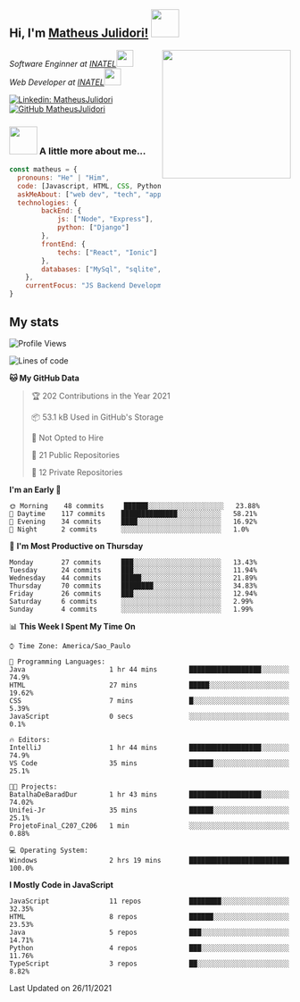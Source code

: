 <h2> Hi, I'm <a href="https://matheusjulidori.github.io" target="_blank">Matheus Julidori!</a> <img src="https://media.giphy.com/media/12oufCB0MyZ1Go/giphy.gif" width="50"></h2>
<img align='right' src="https://media.giphy.com/media/M9gbBd9nbDrOTu1Mqx/giphy.gif" width="230">
<p><em>Software Enginner at <a href="http://www.inatel.br" target="_blank">INATEL</a><img src="https://media.giphy.com/media/fYSnHlufseco8Fh93Z/giphy.gif" width="30"></br>
  Web Developer at <a href="http://www.inatel.br" target="_blank">INATEL</a><img src="https://media.giphy.com/media/WUlplcMpOCEmTGBtBW/giphy.gif" width="30"> 
</em></p>

[![Linkedin: MatheusJulidori](https://img.shields.io/badge/-MatheusJulidori-blue?style=flat-square&logo=Linkedin&logoColor=white&link=https://www.linkedin.com/in/MatheusJulidori/)](https://www.linkedin.com/in/MatheusJulidori/)
[![GitHub MatheusJulidori](https://img.shields.io/github/followers/matheusjulidori?label=follow&style=social)](https://github.com/MatheusJulidori)


### <img src="https://media.giphy.com/media/VgCDAzcKvsR6OM0uWg/giphy.gif" width="50"> A little more about me...  

```javascript
const matheus = {
  pronouns: "He" | "Him",
  code: [Javascript, HTML, CSS, Python, Java, C++, C],
  askMeAbout: ["web dev", "tech", "app dev", "games"],
  technologies: {
        backEnd: {
            js: ["Node", "Express"],
            python: ["Django"]
        },
        frontEnd: {
            techs: ["React", "Ionic"]
        },
        databases: ["MySql", "sqlite","PostgreSQL"],
    },
    currentFocus: "JS Backend Development",
}
```
<h2>My stats</h2>

<!--START_SECTION:waka-->
![Profile Views](http://img.shields.io/badge/Profile%20Views-1-blue)

![Lines of code](https://img.shields.io/badge/From%20Hello%20World%20I%27ve%20Written-502809%20lines%20of%20code-blue)

**🐱 My GitHub Data** 

> 🏆 202 Contributions in the Year 2021
 > 
> 📦 53.1 kB Used in GitHub's Storage 
 > 
> 🚫 Not Opted to Hire
 > 
> 📜 21 Public Repositories 
 > 
> 🔑 12 Private Repositories  
 > 
**I'm an Early 🐤** 

```text
🌞 Morning    48 commits     ██████░░░░░░░░░░░░░░░░░░░   23.88% 
🌆 Daytime    117 commits    ██████████████░░░░░░░░░░░   58.21% 
🌃 Evening    34 commits     ████░░░░░░░░░░░░░░░░░░░░░   16.92% 
🌙 Night      2 commits      ░░░░░░░░░░░░░░░░░░░░░░░░░   1.0%

```
📅 **I'm Most Productive on Thursday** 

```text
Monday       27 commits     ███░░░░░░░░░░░░░░░░░░░░░░   13.43% 
Tuesday      24 commits     ███░░░░░░░░░░░░░░░░░░░░░░   11.94% 
Wednesday    44 commits     █████░░░░░░░░░░░░░░░░░░░░   21.89% 
Thursday     70 commits     ████████░░░░░░░░░░░░░░░░░   34.83% 
Friday       26 commits     ███░░░░░░░░░░░░░░░░░░░░░░   12.94% 
Saturday     6 commits      ░░░░░░░░░░░░░░░░░░░░░░░░░   2.99% 
Sunday       4 commits      ░░░░░░░░░░░░░░░░░░░░░░░░░   1.99%

```


📊 **This Week I Spent My Time On** 

```text
⌚︎ Time Zone: America/Sao_Paulo

💬 Programming Languages: 
Java                     1 hr 44 mins        ██████████████████░░░░░░░   74.9% 
HTML                     27 mins             █████░░░░░░░░░░░░░░░░░░░░   19.62% 
CSS                      7 mins              █░░░░░░░░░░░░░░░░░░░░░░░░   5.39% 
JavaScript               0 secs              ░░░░░░░░░░░░░░░░░░░░░░░░░   0.1%

🔥 Editors: 
IntelliJ                 1 hr 44 mins        ██████████████████░░░░░░░   74.9% 
VS Code                  35 mins             ██████░░░░░░░░░░░░░░░░░░░   25.1%

🐱‍💻 Projects: 
BatalhaDeBaradDur        1 hr 43 mins        ██████████████████░░░░░░░   74.02% 
Unifei-Jr                35 mins             ██████░░░░░░░░░░░░░░░░░░░   25.1% 
ProjetoFinal_C207_C206   1 min               ░░░░░░░░░░░░░░░░░░░░░░░░░   0.88%

💻 Operating System: 
Windows                  2 hrs 19 mins       █████████████████████████   100.0%

```

**I Mostly Code in JavaScript** 

```text
JavaScript               11 repos            ████████░░░░░░░░░░░░░░░░░   32.35% 
HTML                     8 repos             ██████░░░░░░░░░░░░░░░░░░░   23.53% 
Java                     5 repos             ███░░░░░░░░░░░░░░░░░░░░░░   14.71% 
Python                   4 repos             ███░░░░░░░░░░░░░░░░░░░░░░   11.76% 
TypeScript               3 repos             ██░░░░░░░░░░░░░░░░░░░░░░░   8.82%

```



 Last Updated on 26/11/2021
<!--END_SECTION:waka-->
